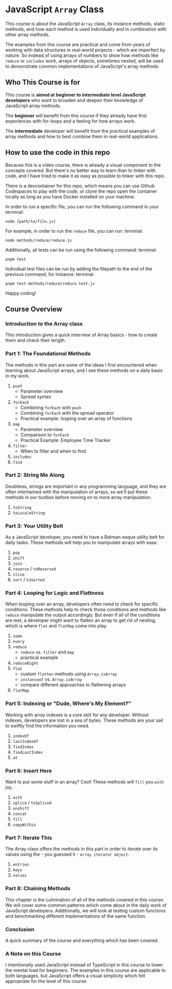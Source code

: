 # JavaScript `Array` Class

This course is about the JavaScript `Array` class, its instance methods, static methods, and how each method is used individually and in combination with other array methods.

The examples from this course are practical and come from years of working with data structures in real-world projects - which are imperfect by nature. So instead of using arrays of numbers to show how methods like `reduce` or `includes` work, arrays of objects, sometimes nested, will be used to demonstrate common implementations of JavaScript's array methods.

## Who This Course is for

This course is **aimed at beginner to intermediate level JavaScript developers** who want to broaden and deepen their knowledge of JavaScript array methods.

The **beginner** will benefit from this course if they already have first experiences with for-loops and a feeling for how arrays work.

The **intermediate** developer will benefit from the practical examples of array methods and how to best combine them in real-world applications.

## How to use the code in this repo

Because this is a video course, there is already a visual component to the concepts covered. But there's no better way to learn than to tinker with code, and I have tried to make it as easy as possible to tinker with this repo.

There is a devcontainer for this repo, which means you can use Github Codespaces to play with the code, or clone the repo open the container locally as long as you have Docker installed on your machine.

In order to run a specific file, you can run the following command in your terminal:

```
node [path/to/file.js]
```

For example, in order to run the `reduce` file, you can run:
terminal:

```
node methods/reduce/reduce.js
```

Additionally, all tests can be run using the following command:
terminal:

```
pnpm test
```

Individual test files can be run by adding the filepath to the end of the previous command, for instance:
terminal:

```
pnpm test methods/reduce/reduce.test.js
```

Happy coding!

## Course Overview

### Introduction to the Array class

This introduction gives a quick interview of Array basics - how to create them and check their length.

### Part 1: The Foundational Methods

The methods in this part are some of the ideas I first encountered when learning about JavaScript arrays, and I see these methods on a daily basis in my work.

1. `push`
    - Parameter overview
    - Spread syntax
2. `forEach`
    - Combining `forEach` with `push`
    - Combining `forEach` with the spread operator
    - Practical example: looping over an array of functions
3. `map`
    - Parameter overview
    - Comparison to `forEach`
    - Practical Example: Employee Time Tracker
4. `filter`
    - When to filter and when to find
5. `includes`
6. `find`

### Part 2: String Me Along

Doubtless, strings are important in any programming language, and they are often intertwined with the manipulation of arrays, so we'll put these methods in our toolbox before moving on to more array manipulation.

1. `toString`
2. `toLocaleString`

### Part 3: Your Utility Belt

As a JavaScript developer, you need to have a Batman-esque utility belt for daily tasks. These methods will help you to manipulate arrays with ease.

1. `pop`
2. `shift`
2. `join`
3. `reverse` / `toReversed`
4. `slice`
5. `sort` / `toSorted`

### Part 4: Looping for Logic and Flattness

When looping over an array, developers often need to check for specific conditions. These methods help to check those conditions and methods like `reduce` manipulate the output accordingly. But even if all of the conditions are met, a developer might want to flatten an array to get rid of nesting, which is where `flat` and `flatMap` come into play.

1. `some`
2. `every`
3. `reduce`
    - `reduce` vs. `filter` and `map`
    - practical example
4. `reduceRight`
5. `flat`
    - custom `flatten` methods using `Array.isArray`
    - `instanceof` vs. `Array.isArray`
    - compare different approaches to flattening arrays
6. `flatMap`

### Part 5: Indexing or "Dude, Where's My Element?"

Working with array indexes is a core skill for any developer. Without indexes, developers are lost in a sea of bytes. These methods are your sail to swiftly find the information you need.

1. `indexOf`
2. `lastIndexOf`
3. `findIndex`
4. `findLastIndex`
5. `at`

### Part 6: Insert Here

Want to put some stuff in an array? Cool! These methods will `fill` you `with` joy.

1. `with`
2. `splice` / `toSpliced`
3. `unshift`
4. `concat`
5. `fill`
6. `copyWithin`

### Part 7: Iterate This

The Array class offers the methods in this part in order to _iterate_ over its values using the - you guessed it - `array iterator object`.

1. `entries`
2. `keys`
3. `values`

### Part 8: Chaining Methods

This chapter is the culmination of all of the methods covered in this course. We will cover some common patterns which come about in the daily work of JavaScript developers. Additionally, we will look at testing custom functions and benchmarking different implementations of the same function.

### Conclusion

A quick summary of the course and everything which has been covered.

### A Note on this Course

I intentionally used JavaScript instead of TypeScript in this course to lower the mental load for beginners. The examples in this course are applicable to both languages, but JavaScript offers a visual simplicity which felt appropriate for the level of this course.
